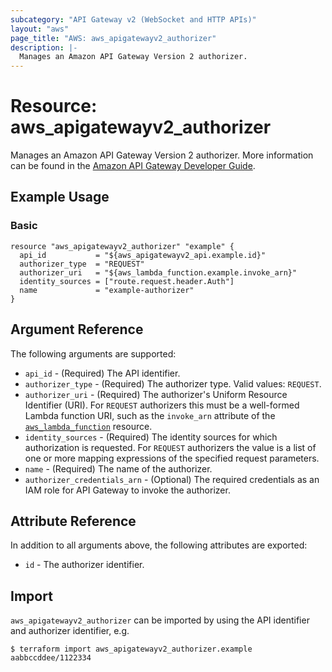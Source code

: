 ```yaml
---
subcategory: "API Gateway v2 (WebSocket and HTTP APIs)"
layout: "aws"
page_title: "AWS: aws_apigatewayv2_authorizer"
description: |-
  Manages an Amazon API Gateway Version 2 authorizer.
---
```


# Resource: aws_apigatewayv2_authorizer

Manages an Amazon API Gateway Version 2 authorizer.
More information can be found in the [Amazon API Gateway Developer Guide](https://docs.aws.amazon.com/apigateway/latest/developerguide/apigateway-websocket-api.html).

## Example Usage

### Basic

```hcl
resource "aws_apigatewayv2_authorizer" "example" {
  api_id           = "${aws_apigatewayv2_api.example.id}"
  authorizer_type  = "REQUEST"
  authorizer_uri   = "${aws_lambda_function.example.invoke_arn}"
  identity_sources = ["route.request.header.Auth"]
  name             = "example-authorizer"
}
```

## Argument Reference

The following arguments are supported:

* `api_id` - (Required) The API identifier.
* `authorizer_type` - (Required) The authorizer type. Valid values: `REQUEST`.
* `authorizer_uri` - (Required) The authorizer's Uniform Resource Identifier (URI).
For `REQUEST` authorizers this must be a well-formed Lambda function URI, such as the `invoke_arn` attribute of the [`aws_lambda_function`](/docs/providers/aws/r/lambda_function.html) resource.
* `identity_sources` - (Required) The identity sources for which authorization is requested.
For `REQUEST` authorizers the value is a list of one or more mapping expressions of the specified request parameters.
* `name` - (Required) The name of the authorizer.
* `authorizer_credentials_arn` - (Optional) The required credentials as an IAM role for API Gateway to invoke the authorizer.

## Attribute Reference

In addition to all arguments above, the following attributes are exported:

* `id` - The authorizer identifier.

## Import

`aws_apigatewayv2_authorizer` can be imported by using the API identifier and authorizer identifier, e.g.

```
$ terraform import aws_apigatewayv2_authorizer.example aabbccddee/1122334
```
